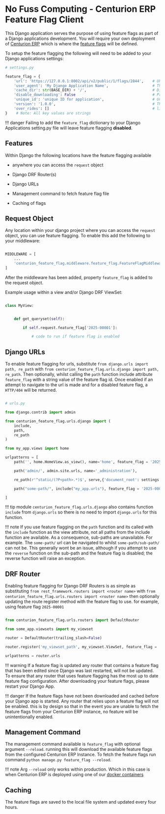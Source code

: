 # No Fuss Computing - Centurion ERP Feature Flag Client

This Django application serves the purpose of using feature flags as part of a Django applications development. You will require your own deployment of [Centurion ERP](https://nofusscomputing.com/projects/centurion_erp/) which is where the [feature flags](https://nofusscomputing.com/projects/centurion_erp/user/devops/feature_flags/) will be defined.

To setup the feature flagging the following will need to be added to your Django applications settings:

``` py
# settings.py

feature_flag = {
    'url': 'https://127.0.0.1:8002/api/v2/public/1/flags/2844',    # URL to your Centurion ERP instance
    'user_agent': 'My Django Application Name',                    # The name of your Django Application
    'cache_dir': str(BASE_DIR) + '/',                              # Directory name (with trailing slash `/`) where the cached flags will be stored
    'disable_downloading': False                                   # Prevent downloading feature flags
    'unique_id': 'unique ID for application',                      # Unique ID for this instance of your Django application
    'version': '1.0.0',                                            # The Version of Your Django Application
    'over_rides': []                                               # list(dict). Feature Flag over rides. use same format as API endpoint.
}    # Note: All key values are strings

```

!!! danger
    Failing to add the `feature_flag` dictionary to your Django Applications setting.py file will leave feature flagging **disabled**.


## Features

Within Django the following locations have the feature flagging available

- anywhere you can access the `request` object

- Django DRF Router(s)

- Django URLs

- Management command to fetch feature flag file

- Caching of flags


## Request Object

Any location within your django project where you can access the `request` object, you can use feature flagging. To enable this add the following to your middleware:

``` py

MIDDLEWARE = [
    ...
    'centurion_feature_flag.middleware.feature_flag.FeatureFlagMiddleware',
]

```

After the middleware has been added, property `feature_flag` is added to the request object.

Example usage within a view and/or Django DRF ViewSet:

``` py

class MyView:


    def get_queryset(self):

        if self.request.feature_flag['2025-00001']:

            # code to run if feature flag is enabled

```


## Django URLs

To enable feature flagging for urls, substitute `from django.urls import path, re_path` with `from centurion_feature_flag.urls.django import path, re_path`. Then optionally, whilst calling the `path` function include attribute `feature_flag` with a string value of the feature flag id. Once enabled if an attempt to navigate to the url is made and for a disabled feature flag, a `HTTP/404` will be returned.

``` py

# urls.py

from django.contrib import admin

from centurion_feature_flag.urls.django import (
    include,
    path,
    re_path
)

from my_app.views import home

urlpatterns = [
    path('', home.HomeView.as_view(), name='home', feature_flag = '2025-00001'),

    path('admin/', admin.site.urls, name='_administration'),

    re_path(r'^static/(?P<path>.*)$', serve,{'document_root': settings.STATIC_ROOT}, feature_flag = '2025-00003'),

    path("some-path/", include("my_app.urls"), feature_flag = '2025-00002'),

]

```

!!! tip
    module `centurion_feature_flag.urls.django` also contains function `include` from `django.urls` so there is no need to import `django.urls` for this function.

!!! note
    If you use feature flagging on the `path` function and its called with the `include` function as the view attribute, not all paths from the include function are available. As a consequence, sub-paths are unavailable. For example. The `some-path/` url can be navigated to whilst `some-path/sub-path/` can not be. This generally wont be an issue, although if you attempt to use the `reverse` function on the sub-path and the feature flag is disabled; the reverse function will raise an exception.


## DRF Router

Enabling feature flagging for Django DRF Routers is as simple as substituting `from rest_framework.routers import <router name>` with `from centurion_feature_flag.urls.routers import <router name>` then optionally updating the route register method with the feature flag to use. for example, using feature flag `2025-00001`

``` py

from centurion_feature_flag.urls.routers import DefaultRouter

from some_app.viewsets import my_viewset

router = DefaultRouter(trailing_slash=False)

router.register('my_viewset_path', my_viewset.ViewSet, feature_flag = '2025-00001', basename='_my_view_name')

urlpatterns = router.urls

```

!!! warning
    If a feature flag is updated any router that contains a feature flag that has been edited since Django was last restarted, will not be updated. To ensure that any router that uses feature flagging has the most up to date feature flag configuration. After downloading your feature flags, please restart your Django App.

!!! danger
    If the feature flags have not been downloaded and cached before your Django app is started. Any router that relies upon a feature flag will not be enabled. this is by design so that in the event you are unable to fetch the feature flags from your Centurion ERP instance, no feature will be unintentionally enabled.


## Management Command

The management command available is `feature_flag` with optional argument `--reload`. running this will download the available feature flags from the configured Centurion ERP Instance. To fetch the feature flags run command `python manage.py feature_flag --reload`.


!!! note
    Arg `--reload` only works within production. Which in this case is when Centurion ERP is deployed using one of our [docker containers](https://hub.docker.com/r/nofusscomputing/centurion-erp)


## Caching

The feature flags are saved to the local file system and updated every four hours.
